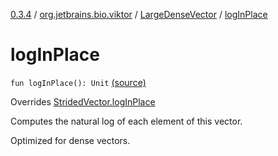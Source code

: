 [0.3.4](../../index.md) / [org.jetbrains.bio.viktor](../index.md) / [LargeDenseVector](index.md) / [logInPlace](.)

# logInPlace

`fun logInPlace(): Unit` [(source)](https://github.com/JetBrains-Research/viktor/blob/0.3.4/src/main/kotlin/org/jetbrains/bio/viktor/DenseVector.kt#L91)

Overrides [StridedVector.logInPlace](../-strided-vector/log-in-place.md)

Computes the natural log of each element of this vector.

Optimized for dense vectors.

